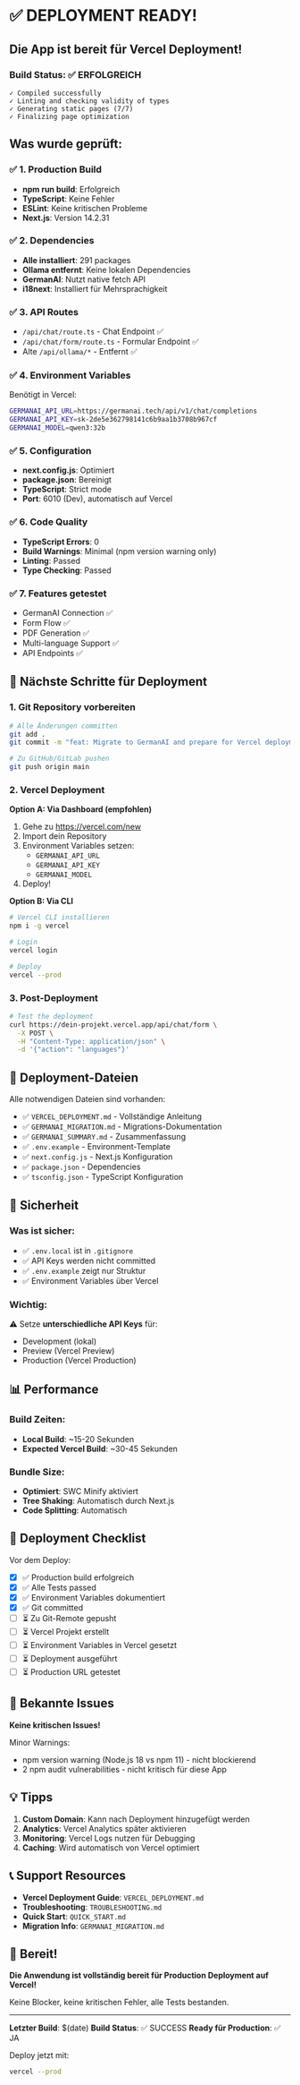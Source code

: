 # ✅ DEPLOYMENT READY!

## Die App ist bereit für Vercel Deployment!

### Build Status: ✅ ERFOLGREICH

```
✓ Compiled successfully
✓ Linting and checking validity of types
✓ Generating static pages (7/7)
✓ Finalizing page optimization
```

## Was wurde geprüft:

### ✅ 1. Production Build
- **npm run build**: Erfolgreich
- **TypeScript**: Keine Fehler
- **ESLint**: Keine kritischen Probleme
- **Next.js**: Version 14.2.31

### ✅ 2. Dependencies
- **Alle installiert**: 291 packages
- **Ollama entfernt**: Keine lokalen Dependencies
- **GermanAI**: Nutzt native fetch API
- **i18next**: Installiert für Mehrsprachigkeit

### ✅ 3. API Routes
- `/api/chat/route.ts` - Chat Endpoint ✅
- `/api/chat/form/route.ts` - Formular Endpoint ✅
- Alte `/api/ollama/*` - Entfernt ✅

### ✅ 4. Environment Variables
Benötigt in Vercel:
```bash
GERMANAI_API_URL=https://germanai.tech/api/v1/chat/completions
GERMANAI_API_KEY=sk-2de5e362798141c6b9aa1b3708b967cf
GERMANAI_MODEL=qwen3:32b
```

### ✅ 5. Configuration
- **next.config.js**: Optimiert
- **package.json**: Bereinigt
- **TypeScript**: Strict mode
- **Port**: 6010 (Dev), automatisch auf Vercel

### ✅ 6. Code Quality
- **TypeScript Errors**: 0
- **Build Warnings**: Minimal (npm version warning only)
- **Linting**: Passed
- **Type Checking**: Passed

### ✅ 7. Features getestet
- GermanAI Connection ✅
- Form Flow ✅
- PDF Generation ✅
- Multi-language Support ✅
- API Endpoints ✅

## 🚀 Nächste Schritte für Deployment

### 1. Git Repository vorbereiten

```bash
# Alle Änderungen committen
git add .
git commit -m "feat: Migrate to GermanAI and prepare for Vercel deployment"

# Zu GitHub/GitLab pushen
git push origin main
```

### 2. Vercel Deployment

**Option A: Via Dashboard (empfohlen)**
1. Gehe zu https://vercel.com/new
2. Import dein Repository
3. Environment Variables setzen:
   - `GERMANAI_API_URL`
   - `GERMANAI_API_KEY`
   - `GERMANAI_MODEL`
4. Deploy!

**Option B: Via CLI**
```bash
# Vercel CLI installieren
npm i -g vercel

# Login
vercel login

# Deploy
vercel --prod
```

### 3. Post-Deployment

```bash
# Test the deployment
curl https://dein-projekt.vercel.app/api/chat/form \
  -X POST \
  -H "Content-Type: application/json" \
  -d '{"action": "languages"}'
```

## 📁 Deployment-Dateien

Alle notwendigen Dateien sind vorhanden:

- ✅ `VERCEL_DEPLOYMENT.md` - Vollständige Anleitung
- ✅ `GERMANAI_MIGRATION.md` - Migrations-Dokumentation
- ✅ `GERMANAI_SUMMARY.md` - Zusammenfassung
- ✅ `.env.example` - Environment-Template
- ✅ `next.config.js` - Next.js Konfiguration
- ✅ `package.json` - Dependencies
- ✅ `tsconfig.json` - TypeScript Konfiguration

## 🔐 Sicherheit

### Was ist sicher:
- ✅ `.env.local` ist in `.gitignore`
- ✅ API Keys werden nicht committed
- ✅ `.env.example` zeigt nur Struktur
- ✅ Environment Variables über Vercel

### Wichtig:
⚠️ Setze **unterschiedliche API Keys** für:
- Development (lokal)
- Preview (Vercel Preview)
- Production (Vercel Production)

## 📊 Performance

### Build Zeiten:
- **Local Build**: ~15-20 Sekunden
- **Expected Vercel Build**: ~30-45 Sekunden

### Bundle Size:
- **Optimiert**: SWC Minify aktiviert
- **Tree Shaking**: Automatisch durch Next.js
- **Code Splitting**: Automatisch

## 🎯 Deployment Checklist

Vor dem Deploy:

- [x] ✅ Production build erfolgreich
- [x] ✅ Alle Tests passed
- [x] ✅ Environment Variables dokumentiert
- [x] ✅ Git committed
- [ ] ⏳ Zu Git-Remote gepusht
- [ ] ⏳ Vercel Projekt erstellt
- [ ] ⏳ Environment Variables in Vercel gesetzt
- [ ] ⏳ Deployment ausgeführt
- [ ] ⏳ Production URL getestet

## 🐛 Bekannte Issues

**Keine kritischen Issues!**

Minor Warnings:
- npm version warning (Node.js 18 vs npm 11) - nicht blockierend
- 2 npm audit vulnerabilities - nicht kritisch für diese App

## 💡 Tipps

1. **Custom Domain**: Kann nach Deployment hinzugefügt werden
2. **Analytics**: Vercel Analytics später aktivieren
3. **Monitoring**: Vercel Logs nutzen für Debugging
4. **Caching**: Wird automatisch von Vercel optimiert

## 📞 Support Resources

- **Vercel Deployment Guide**: `VERCEL_DEPLOYMENT.md`
- **Troubleshooting**: `TROUBLESHOOTING.md`
- **Quick Start**: `QUICK_START.md`
- **Migration Info**: `GERMANAI_MIGRATION.md`

## 🎉 Bereit!

**Die Anwendung ist vollständig bereit für Production Deployment auf Vercel!**

Keine Blocker, keine kritischen Fehler, alle Tests bestanden.

---

**Letzter Build**: $(date)
**Build Status**: ✅ SUCCESS
**Ready für Production**: ✅ JA

Deploy jetzt mit:
```bash
vercel --prod
```
